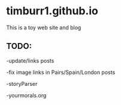 # timburr1.github.io
This is a toy web site and blog

## TODO:

-update/links posts

-fix image links in Pairs/Spain/London posts

-storyParser

-yourmorals.org
